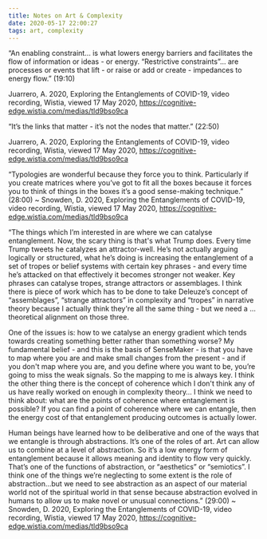 ```yaml
---
title: Notes on Art & Complexity
date: 2020-05-17 22:00:27
tags: art, complexity
---
```


“An enabling constraint… is what lowers energy barriers and facilitates the flow of information or ideas - or energy. “Restrictive constraints”... are processes or events that lift - or raise or add or create - impedances to energy flow.” (19:10)

Juarrero, A. 2020, Exploring the Entanglements of COVID-19, video recording, Wistia, viewed 17 May 2020, <https://cognitive-edge.wistia.com/medias/tld9bso9ca>

“It’s the links that matter - it’s not the nodes that matter.” (22:50)

Juarrero, A. 2020, Exploring the Entanglements of COVID-19, video recording, Wistia, viewed 17 May 2020, <https://cognitive-edge.wistia.com/medias/tld9bso9ca>

“Typologies are wonderful because they force you to think. Particularly if you create matrices where you’ve got to fit all the boxes because it forces you to think of things in the boxes it’s a good sense-making technique.” (28:00) ~ Snowden, D. 2020, Exploring the Entanglements of COVID-19, video recording, Wistia, viewed 17 May 2020, <https://cognitive-edge.wistia.com/medias/tld9bso9ca>

“The things which I’m interested in are where we can catalyse entanglement. Now, the scary thing is that's what Trump does. Every time Trump tweets he catalyzes an attractor-well. He’s not actually arguing logically or structured, what he’s doing is increasing the entanglement of a set of tropes or belief systems with certain key phrases - and every time he’s attacked on that effectively it becomes stronger not weaker. Key phrases can catalyse tropes, strange attractors or assemblages. I think there is piece of work which has to be done to take Deleuze’s concept of “assemblages”, “strange attractors” in complexity and “tropes” in narrative theory because I actually think they're all the same thing - but we need a ... theoretical alignment on those three.

One of the issues is: how to we catalyse an energy gradient which tends towards creating something better rather than something worse? My fundamental belief - and this is the basis of SenseMaker - is that you have to map where you are and make small changes from the present - and if you don't map where you are, and you define where you want to be, you’re going to miss the weak signals. So the mapping to me is always key. I think the other thing there is the concept of coherence which I don't think any of us have really worked on enough in complexity theory… I think we need to think about: what are the points of coherence where entanglement is possible? If you can find a point of coherence where we can entangle, then the energy cost of that entanglement producing outcomes is actually lower.

Human beings have learned how to be deliberative and one of the ways that we entangle is through abstractions. It’s one of the roles of art. Art can allow us to combine at a level of abstraction. So it’s a low energy form of entanglement because it allows meaning and identity to flow very quickly. That’s one of the functions of abstraction, or “aesthetics” or “semiotics”. I think one of the things we’re neglecting to some extent is the role of abstraction...but we need to see abstraction as an aspect of our material world not of the spiritual world in that sense because abstraction evolved in humans to allow us to make novel or unusual connections.” (29:00) ~ Snowden, D. 2020, Exploring the Entanglements of COVID-19, video recording, Wistia, viewed 17 May 2020, <https://cognitive-edge.wistia.com/medias/tld9bso9ca>

